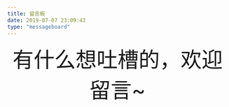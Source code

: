 ```yaml
---
title: 留言板
date: 2019-07-07 23:09:43
type: "messageboard"
---
```

<!-- require APlayer -->
<link rel="stylesheet" href="https://cdn.jsdelivr.net/npm/aplayer/dist/APlayer.min.css">
<script src="https://cdn.jsdelivr.net/npm/aplayer/dist/APlayer.min.js"></script>
<!-- require MetingJS -->
<script src="https://cdn.jsdelivr.net/npm/meting@2/dist/Meting.min.js"></script>

<meting-js server="netease"
	type="song"
	id="34779102"
	autoplay="true">
</meting-js>
<center><font size=20>有什么想吐槽的，欢迎留言~</font></center>